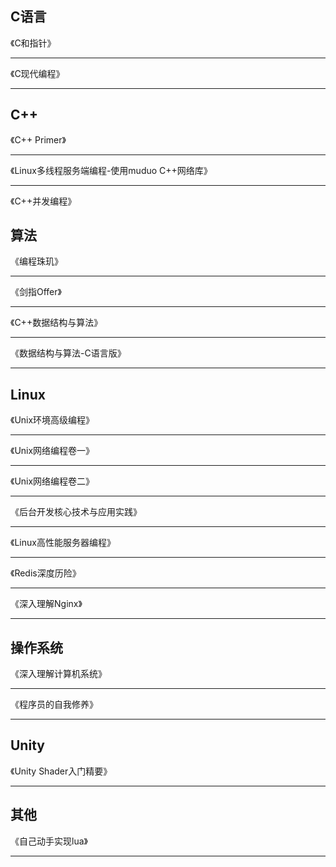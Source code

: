 ## **C语言**
《C和指针》

---
《C现代编程》

---
## **C++**
《C++ Primer》

---
《Linux多线程服务端编程-使用muduo C++网络库》

---
《C++并发编程》

## **算法**

《编程珠玑》

---
《剑指Offer》

---
《C++数据结构与算法》

---
《数据结构与算法-C语言版》

---
## **Linux**
《Unix环境高级编程》

---
《Unix网络编程卷一》

---
《Unix网络编程卷二》

---
《后台开发核心技术与应用实践》

---
《Linux高性能服务器编程》

---
《Redis深度历险》

---
《深入理解Nginx》

---
## 操作系统

《深入理解计算机系统》

---

《程序员的自我修养》

---
## **Unity**
《Unity Shader入门精要》

---

## 其他

《自己动手实现lua》

---